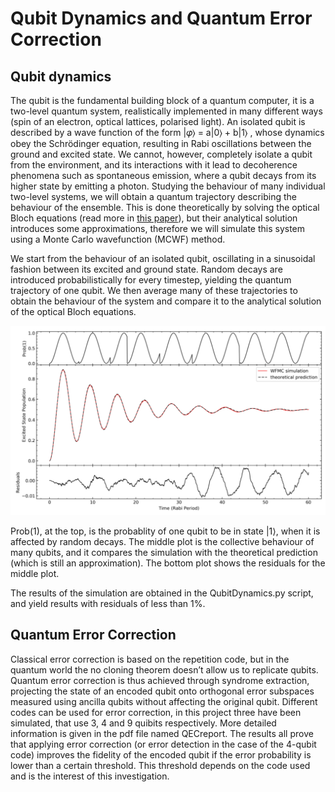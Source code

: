 # Qubit Dynamics and Quantum Error Correction

## Qubit dynamics
The qubit is the fundamental building block of a quantum computer, it is a two-level quantum system, realistically implemented in many different ways (spin of an electron, optical lattices, polarised light). An isolated qubit is described by a wave function of the form |𝜑⟩ = a|0⟩ + b|1⟩ , whose dynamics obey the Schrödinger equation, resulting in Rabi oscillations between the ground and excited state. We cannot, however, completely isolate a qubit from the environment, and its interactions with it lead to decoherence phenomena such as spontaneous emission, where a qubit decays from its higher state by emitting a photon. Studying the behaviour of many individual two-level systems, we will obtain a quantum trajectory describing the behaviour of the ensemble. This is done theoretically by solving the optical Bloch equations (read more in [this paper](https://www.researchgate.net/publication/243218822_Analytic_solutions_of_the_optical_Bloch_equations)), but their analytical solution introduces some approximations, therefore we will simulate this system using a Monte Carlo wavefunction (MCWF) method.

We start from the behaviour of an isolated qubit, oscillating in a sinusoidal fashion between its excited and ground state. Random decays are introduced probabilistically for every timestep, yielding the quantum trajectory of one qubit. We then average many of these trajectories to obtain the behaviour of the system and compare it to the analytical solution of the optical Bloch equations.

![Alt text](Picture1.png)

Prob(1), at the top, is the probablity of one qubit to be in state |1⟩, when it is affected by random decays.
The middle plot is the collective behaviour of many qubits, and it compares the simulation with the theoretical prediction (which is still an approximation).
The bottom plot shows the residuals for the middle plot.

The results of the simulation are obtained in the QubitDynamics.py script, and yield results with residuals of less than 1%.


## Quantum Error Correction

Classical error correction is based on the repetition code, but in the quantum world the no cloning theorem doesn’t allow us to replicate qubits. Quantum error correction is thus achieved through syndrome extraction, projecting the state of an encoded qubit onto orthogonal error subspaces measured using ancilla qubits without affecting the original qubit. Different codes can be used for error correction, in this project three have been simulated, that use 3, 4 and 9 quibits respectively. More detailed information is given in the pdf file named QECreport. The results all prove that applying error correction (or error detection in the case of the 4-qubit code) improves the fidelity of the encoded qubit if the error probability is lower than a certain threshold. This threshold depends on the code used and is the interest of this investigation.
